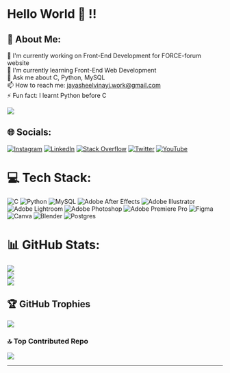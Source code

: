 # Hello World 👋 !!

## 💫 About Me:
🔭 I'm currently working on Front-End Development for FORCE-forum website<br>🌱 I'm currently learning Front-End Web Development<br>💬 Ask me about C, Python, MySQL<br>📫 How to reach me: jayasheelvinayj.work@gmail.com<br>⚡ Fun fact: I learnt Python before C 

[![](https://visitcount.itsvg.in/api?id=JayZ6969&icon=9&color=6)](https://visitcount.itsvg.in)

## 🌐 Socials:
[![Instagram](https://img.shields.io/badge/Instagram-%23E4405F.svg?logo=Instagram&logoColor=white)](https://instagram.com/jayasheel.vinay) [![LinkedIn](https://img.shields.io/badge/LinkedIn-%230077B5.svg?logo=linkedin&logoColor=white)](https://linkedin.com/in/jayasheelvinayj) [![Stack Overflow](https://img.shields.io/badge/-Stackoverflow-FE7A16?logo=stack-overflow&logoColor=white)](https://stackoverflow.com/users/22414544) [![Twitter](https://img.shields.io/badge/Twitter-%231DA1F2.svg?logo=Twitter&logoColor=white)](https://twitter.com/JayasheelVinay) [![YouTube](https://img.shields.io/badge/YouTube-%23FF0000.svg?logo=YouTube&logoColor=white)](https://youtube.com/@UCd3N2e2zpoGC4j5-ngzq5jQ) 

# 💻 Tech Stack:
![C](https://img.shields.io/badge/c-%2300599C.svg?style=for-the-badge&logo=c&logoColor=white) ![Python](https://img.shields.io/badge/python-3670A0?style=for-the-badge&logo=python&logoColor=ffdd54) ![MySQL](https://img.shields.io/badge/mysql-%2300f.svg?style=for-the-badge&logo=mysql&logoColor=white) ![Adobe After Effects](https://img.shields.io/badge/Adobe%20After%20Effects-9999FF.svg?style=for-the-badge&logo=Adobe%20After%20Effects&logoColor=white) ![Adobe Illustrator](https://img.shields.io/badge/adobeillustrator-%23FF9A00.svg?style=for-the-badge&logo=adobeillustrator&logoColor=white) ![Adobe Lightroom](https://img.shields.io/badge/Adobe%20Lightroom-31A8FF.svg?style=for-the-badge&logo=Adobe%20Lightroom&logoColor=white) ![Adobe Photoshop](https://img.shields.io/badge/adobephotoshop-%2331A8FF.svg?style=for-the-badge&logo=adobephotoshop&logoColor=white) ![Adobe Premiere Pro](https://img.shields.io/badge/Adobe%20Premiere%20Pro-9999FF.svg?style=for-the-badge&logo=Adobe%20Premiere%20Pro&logoColor=white) 	![Figma](https://img.shields.io/badge/figma-%23F24E1E.svg?style=for-the-badge&logo=figma&logoColor=white) ![Canva](https://img.shields.io/badge/Canva-%2300C4CC.svg?style=for-the-badge&logo=Canva&logoColor=white) ![Blender](https://img.shields.io/badge/blender-%23F5792A.svg?style=for-the-badge&logo=blender&logoColor=white) ![Postgres](https://img.shields.io/badge/postgres-%23316192.svg?style=for-the-badge&logo=postgresql&logoColor=white)
# 📊 GitHub Stats:
![](https://github-readme-stats-git-masterrstaa-rickstaa.vercel.app/api?username=JayZ6969&&show_icons=true&theme=dark)<br/>
![](https://github-readme-streak-stats.herokuapp.com/?user=JayZ6969&theme=radical&hide_border=true)<br/>
![](https://github-readme-stats.vercel.app/api/top-langs/?username=JayZ6969&theme=radical&hide_border=true&include_all_commits=true&count_private=true&layout=compact)

## 🏆 GitHub Trophies
![](https://github-profile-trophy.vercel.app/?username=JayZ6969&theme=radical&no-frame=true&no-bg=false&margin-w=4)

### 🔝 Top Contributed Repo
![](https://github-contributor-stats.vercel.app/api?username=JayZ6969&limit=5&theme=dark&combine_all_yearly_contributions=true)

---
<!-- Proudly created with GPRM ( https://gprm.itsvg.in ) -->
